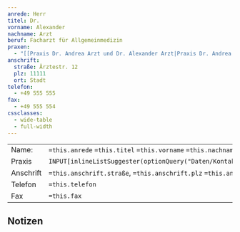 ```yaml
---
anrede: Herr
titel: Dr.
vorname: Alexander
nachname: Arzt
beruf: Facharzt für Allgemeinmedizin
praxen:
  - "[[Praxis Dr. Andrea Arzt und Dr. Alexander Arzt|Praxis Dr. Andrea Arzt und Dr. Alexander Arzt]]"
anschrift:
  straße: Ärztestr. 12
  plz: 11111
  ort: Stadt
telefon:
  - +49 555 555
fax:
  - +49 555 554
cssclasses:
  - wide-table
  - full-width
---
```


|           |                                                                           |
| --------- | ------------------------------------------------------------------------- |
| Name:     | `=this.anrede` `=this.titel` `=this.vorname` `=this.nachname`             |
| Praxis    | `INPUT[inlineListSuggester(optionQuery("Daten/Kontakte/Praxen")):praxen]` | 
| Anschrift | `=this.anschrift.straße`, `=this.anschrift.plz` `=this.anschrift.ort`     |
| Telefon   | `=this.telefon`                                                           |
| Fax       | `=this.fax`                                                               |

## Notizen
